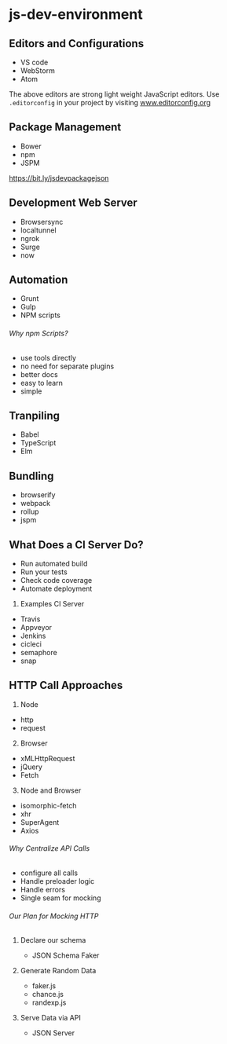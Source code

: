 # js-dev-environment

## Editors and Configurations
* VS code
* WebStorm
* Atom 

The above editors are strong light weight JavaScript editors.
Use `.editorconfig` in your project by visiting www.editorconfig.org

## Package Management
* Bower
* npm 
* JSPM

https://bit.ly/jsdevpackagejson

## Development Web Server
* Browsersync
* localtunnel
* ngrok
* Surge
* now

## Automation
* Grunt
* Gulp
* NPM scripts
###### Why npm Scripts?
* use tools directly
* no need for separate plugins
* better docs
* easy to learn
* simple

## Tranpiling
* Babel
* TypeScript
* Elm

## Bundling
* browserify
* webpack
* rollup
* jspm

## What Does a CI Server Do?
* Run automated build
* Run your tests
* Check code coverage
* Automate deployment

1. Examples CI Server
* Travis 
* Appveyor
* Jenkins
* cicleci
* semaphore
* snap

## HTTP Call Approaches
1. Node
* http
* request

2. Browser
* xMLHttpRequest
* jQuery
* Fetch

3. Node and Browser
* isomorphic-fetch
* xhr
* SuperAgent
* Axios

###### Why Centralize API Calls
* configure all calls
* Handle preloader logic
* Handle errors
* Single seam for mocking

###### Our Plan for Mocking HTTP
1. Declare our schema
    * JSON Schema Faker
2. Generate Random Data
    * faker.js
    * chance.js
    * randexp.js

3. Serve Data via API
    * JSON Server


